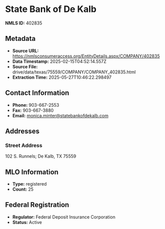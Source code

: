 # State Bank of De Kalb

**NMLS ID:** 402835

## Metadata
- **Source URL:** https://nmlsconsumeraccess.org/EntityDetails.aspx/COMPANY/402835
- **Data Timestamp:** 2025-02-15T04:52:14.557Z
- **Source File:** drive/data/texas/75559/COMPANY/COMPANY_402835.html
- **Extraction Time:** 2025-05-27T10:46:22.298497

## Contact Information
- **Phone:** 903-667-2553
- **Fax:** 903-667-3880
- **Email:** monica.minter@statebankofdekalb.com

## Addresses
### Street Address
102 S. Runnels; De Kalb, TX 75559

## MLO Information
- **Type:** registered
- **Count:** 25

## Federal Registration
- **Regulator:** Federal Deposit Insurance Corporation
- **Status:** Active

